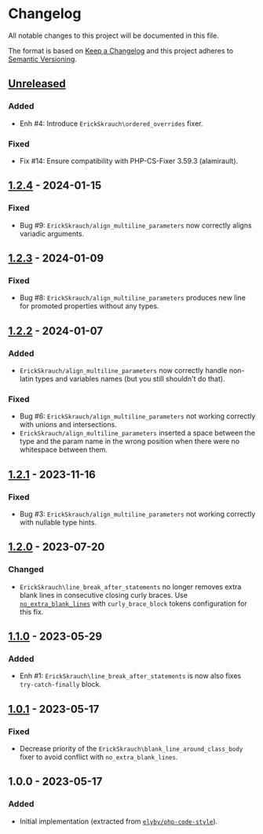 # Changelog
All notable changes to this project will be documented in this file.

The format is based on [Keep a Changelog](http://keepachangelog.com/en/1.0.0/)
and this project adheres to [Semantic Versioning](http://semver.org/spec/v2.0.0.html).

## [Unreleased]
### Added
- Enh #4: Introduce `ErickSkrauch\ordered_overrides` fixer.

### Fixed
- Fix #14: Ensure compatibility with PHP-CS-Fixer 3.59.3 (alamirault).

## [1.2.4] - 2024-01-15
### Fixed
- Bug #9: `ErickSkrauch/align_multiline_parameters` now correctly aligns variadic arguments.

## [1.2.3] - 2024-01-09
### Fixed
- Bug #8: `ErickSkrauch/align_multiline_parameters` produces new line for promoted properties without any types.

## [1.2.2] - 2024-01-07
### Added
- `ErickSkrauch/align_multiline_parameters` now correctly handle non-latin types and variables names (but you still shouldn't do that).

### Fixed
- Bug #6: `ErickSkrauch/align_multiline_parameters` not working correctly with unions and intersections.
- `ErickSkrauch/align_multiline_parameters` inserted a space between the type and the param name in the wrong position when there were no whitespace between them.

## [1.2.1] - 2023-11-16
### Fixed
- Bug #3: `ErickSkrauch/align_multiline_parameters` not working correctly with nullable type hints.

## [1.2.0] - 2023-07-20
### Changed
- `ErickSkrauch\line_break_after_statements` no longer removes extra blank lines in consecutive closing curly braces. Use [`no_extra_blank_lines`](https://github.com/PHP-CS-Fixer/PHP-CS-Fixer/blob/master/doc/rules/whitespace/no_extra_blank_lines.rst) with `curly_brace_block` tokens configuration for this fix.

## [1.1.0] - 2023-05-29
### Added
- Enh #1: `ErickSkrauch\line_break_after_statements` is now also fixes `try-catch-finally` block.

## [1.0.1] - 2023-05-17
### Fixed
- Decrease priority of the `ErickSkrauch\blank_line_around_class_body` fixer to avoid conflict with `no_extra_blank_lines`.

## 1.0.0 - 2023-05-17
### Added
- Initial implementation (extracted from [`elyby/php-code-style`](https://github.com/elyby/php-code-style/tree/0.5.0)).

[Unreleased]: https://github.com/erickskrauch/php-cs-fixer-custom-fixers/compare/1.2.4...HEAD
[1.2.4]: https://github.com/erickskrauch/php-cs-fixer-custom-fixers/compare/1.2.3...1.2.4
[1.2.3]: https://github.com/erickskrauch/php-cs-fixer-custom-fixers/compare/1.2.2...1.2.3
[1.2.2]: https://github.com/erickskrauch/php-cs-fixer-custom-fixers/compare/1.2.1...1.2.2
[1.2.1]: https://github.com/erickskrauch/php-cs-fixer-custom-fixers/compare/1.2.0...1.2.1
[1.2.0]: https://github.com/erickskrauch/php-cs-fixer-custom-fixers/compare/1.1.0...1.2.0
[1.1.0]: https://github.com/erickskrauch/php-cs-fixer-custom-fixers/compare/1.0.1...1.1.0
[1.0.1]: https://github.com/erickskrauch/php-cs-fixer-custom-fixers/compare/1.0.0...1.0.1
